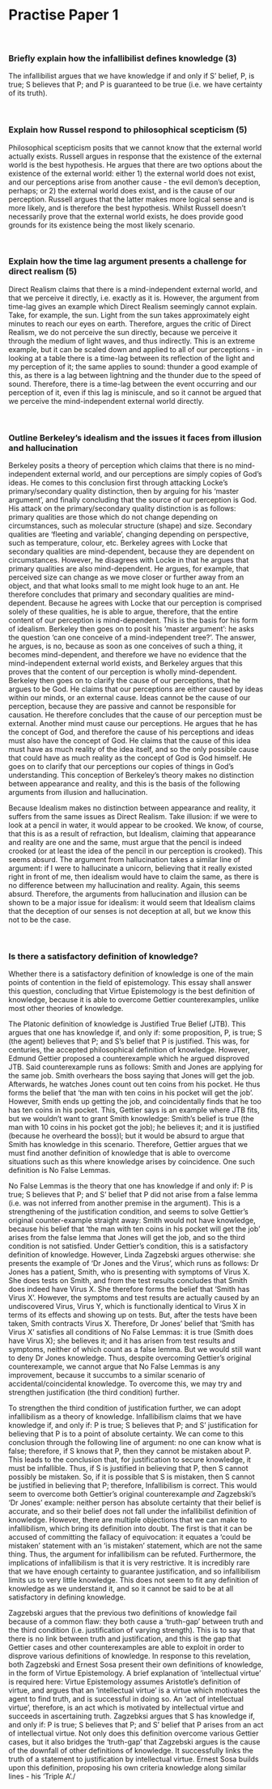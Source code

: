 # Practise Paper 1

</br>

### Briefly explain how the infallibilist defines knowledge (3)

The infallibilist argues that we have knowledge if and only if S’ belief, P, is true; S believes that P; and P is guaranteed to be true (i.e. we have certainty of its truth).

</br>

### Explain how Russel respond to philosophical scepticism (5)

Philosophical scepticism posits that we cannot know that the external world actually exists. Russell argues in response that the existence of the external world is the best hypothesis. He argues that there are two options about the existence of the external world: either 1) the external world does not exist, and our perceptions arise from another cause - the evil demon’s deception, perhaps; or 2) the external world does exist, and is the cause of our perception. Russell argues that the latter makes more logical sense and is more likely, and is therefore the best hypothesis. Whilst Russell doesn’t necessarily prove that the external world exists, he does provide good grounds for its existence being the most likely scenario.

</br>

### Explain how the time lag argument presents a challenge for direct realism (5)

Direct Realism claims that there is a mind-independent external world, and that we perceive it directly, i.e. exactly as it is. However, the argument from time-lag gives an example which Direct Realism seemingly cannot explain. Take, for example, the sun. Light from the sun takes approximately eight minutes to reach our eyes on earth. Therefore, argues the critic of Direct Realism, we do not perceive the sun directly, because we perceive it through the medium of light waves, and thus indirectly. This is an extreme example, but it can be scaled down and applied to all of our perceptions - in looking at a table there is a time-lag between its reflection of the light and my perception of it; the same applies to sound: thunder a good example of this, as there is a lag between lightning and the thunder due to the speed of sound. Therefore, there is a time-lag between the event occurring and our perception of it, even if this lag is miniscule, and so it cannot be argued that we perceive the mind-independent external world directly.

</br>

### Outline Berkeley’s idealism and the issues it faces from illusion and hallucination

Berkeley posits a theory of perception which claims that there is no mind-independent external world, and our perceptions are simply copies of God’s ideas. He comes to this conclusion first through attacking Locke’s primary/secondary quality distinction, then by arguing for his ‘master argument’, and finally concluding that the source of our perception is God. His attack on the primary/secondary quality distinction is as follows: primary qualities are those which do not change depending on circumstances, such as molecular structure (shape) and size. Secondary qualities are ‘fleeting and variable’, changing depending on perspective, such as temperature, colour, etc. Berkeley agrees with Locke that secondary qualities are mind-dependent, because they are dependent on circumstances. However, he disagrees with Locke in that he argues that primary qualities are also mind-dependent. He argues, for example, that perceived size can change as we move closer or further away from an object, and that what looks small to me might look huge to an ant. He therefore concludes that primary and secondary qualities are mind-dependent. Because he agrees with Locke that our perception is comprised solely of these qualities, he is able to argue, therefore, that the entire content of our perception is mind-dependent. This is the basis for his form of idealism. Berkeley then goes on to posit his ‘master argument’: he asks the question ‘can one conceive of a mind-independent tree?’. The answer, he argues, is no, because as soon as one conceives of such a thing, it becomes mind-dependent, and therefore we have no evidence that the mind-independent external world exists, and Berkeley argues that this proves that the content of our perception is wholly mind-dependent. Berkeley then goes on to clarify the cause of our perceptions, that he argues to be God. He claims that our perceptions are either caused by ideas within our minds, or an external cause. Ideas cannot be the cause of our perception, because they are passive and cannot be responsible for causation. He therefore concludes that the cause of our perception must be external. Another mind must cause our perceptions. He argues that he has the concept of God, and therefore the cause of his perceptions and ideas must also have the concept of God. He claims that the cause of this idea must have as much reality of the idea itself, and so the only possible cause that could have as much reality as the concept of God is God himself. He goes on to clarify that our perceptions our copies of things in God’s understanding. This conception of Berkeley’s theory makes no distinction between appearance and reality, and this is the basis of the following arguments from illusion and hallucination.

Because Idealism makes no distinction between appearance and reality, it suffers from the same issues as Direct Realism. Take illusion: if we were to look at a pencil in water, it would appear to be crooked. We know, of course, that this is as a result of refraction, but Idealism, claiming that appearance and reality are one and the same, must argue that the pencil is indeed crooked (or at least the idea of the pencil in our perception is crooked). This seems absurd. The argument from hallucination takes a similar line of argument: if I were to hallucinate a unicorn, believing that it really existed right in front of me, then idealism would have to claim the same, as there is no difference between my hallucination and reality. Again, this seems absurd. Therefore, the arguments from hallucination and illusion can be shown to be a major issue for idealism: it would seem that Idealism claims that the deception of our senses is not deception at all, but we know this not to be the case.

</br>

### Is there a satisfactory definition of knowledge?

Whether there is a satisfactory definition of knowledge is one of the main points of contention in the field of epistemology. This essay shall answer this question, concluding that Virtue Epistemology is the best definition of knowledge, because it is able to overcome Gettier counterexamples, unlike most other theories of knowledge.

The Platonic definition of knowledge is Justified True Belief (JTB). This argues that one has knowledge if, and only if: some proposition, P, is true; S (the agent) believes that P; and S’s belief that P is justified. This was, for centuries, the accepted philosophical definition of knowledge. However, Edmund Gettier proposed a counterexample which he argued disproved JTB. Said counterexample runs as follows: Smith and Jones are applying for the same job. Smith overhears the boss saying that Jones will get the job. Afterwards, he watches Jones count out ten coins from his pocket. He thus forms the belief that ‘the man with ten coins in his pocket will get the job’. However, Smith ends up getting the job, and coincidentally finds that he too has ten coins in his pocket. This, Gettier says is an example where JTB fits, but we wouldn’t want to grant Smith knowledge: Smith’s belief is true (the man with 10 coins in his pocket got the job); he believes it; and it is justified (because he overheard the boss)l; but it would be absurd to argue that Smith has knowledge in this scenario. Therefore, Gettier argues that we must find another definition of knowledge that is able to overcome situations such as this where knowledge arises by coincidence. One such definition is No False Lemmas.

No False Lemmas is the theory that one has knowledge if and only if: P is true; S believes that P; and S’ belief that P did not arise from a false lemma (i.e. was not inferred from another premise in the argument). This is a strengthening of the justification condition, and seems to solve Gettier’s original counter-example straight away: Smith would not have knowledge, because his belief that ‘the man with ten coins in his pocket will get the job’ arises from the false lemma that Jones will get the job, and so the third condition is not satisfied. Under Gettier’s condition, this is a satisfactory definition of knowledge. However, Linda Zagzebski argues otherwise: she presents the example of ‘Dr Jones and the Virus’, which runs as follows: Dr Jones has a patient, Smith, who is presenting with symptoms of Virus X. She does tests on Smith, and from the test results concludes that Smith does indeed have Virus X. She therefore forms the belief that ‘Smith has Virus X’. However, the symptoms and test results are actually caused by an undiscovered Virus, Virus Y, which is functionally identical to Virus X in terms of its effects and showing up on tests. But, after the tests have been taken, Smith contracts Virus X. Therefore, Dr Jones’ belief that ‘Smith has Virus X’ satisfies all conditions of No False Lemmas: it is true (Smith does have Virus X); she believes it; and it has arisen from test results and symptoms, neither of which count as a false lemma. But we would still want to deny Dr Jones knowledge. Thus, despite overcoming Gettier’s original counterexample, we cannot argue that No False Lemmas is any improvement, because it succumbs to a similar scenario of accidental/coincidental knowledge. To overcome this, we may try and strengthen justification (the third condition) further.

To strengthen the third condition of justification further, we can adopt infallibilism as a theory of knowledge. Infallibilism claims that we have knowledge if, and only if: P is true; S believes that P; and S’ justification for believing that P is to a point of absolute certainty. We can come to this conclusion through the following line of argument: no one can know what is false; therefore, if S knows that P, then they cannot be mistaken about P. This leads to the conclusion that, for justification to secure knowledge, it must be infallible. Thus, if S is justified in believing that P, then S cannot possibly be mistaken. So, if it is possible that S is mistaken, then S cannot be justified in believing that P; therefore, Infallibilism is correct. This would seem to overcome both Gettier’s original counterexample *and* Zagzebski’s ‘Dr Jones’ example: neither person has absolute certainty that their belief is accurate, and so their belief does not fall under the infallibilist definition of knowledge. However, there are multiple objections that we can make to infallibilism, which bring its definition into doubt. The first is that it can be accused of committing the fallacy of equivocation: it equates a ‘could be mistaken’ statement with an ‘is mistaken’ statement, which are not the same thing. Thus, the argument for infallibilism can be refuted. Furthermore, the implications of infallibilism is that it is very restrictive. It is incredibly rare that we have enough certainty to guarantee justification, and so infallibilism limits us to very little knowledge. This does not seem to fit any definition of knowledge as we understand it, and so it cannot be said to be at all satisfactory in defining knowledge.

Zagzebski argues that the previous two definitions of knowledge fail because of a common flaw: they both cause a ‘truth-gap’ between truth and the third condition (i.e. justification of varying strength). This is to say that there is no link between truth and justification, and this is the gap that Gettier cases and other counterexamples are able to exploit in order to disprove various definitions of knowledge. In response to this revelation, both Zagzebski and Ernest Sosa present their own definitions of knowledge, in the form of Virtue Epistemology. A brief explanation of ‘intellectual virtue’ is required here: Virtue Epistemology assumes Aristotle’s definition of virtue, and argues that an ‘intellectual virtue’ is a virtue which motivates the agent to find truth, and is successful in doing so. An ‘act of intellectual virtue’, therefore, is an act which is motivated by intellectual virtue and succeeds in ascertaining truth. Zagzebksi argues that S has knowledge if, and only if: P is true; S believes that P; and S’ belief that P arises from an act of intellectual virtue. Not only does this definition overcome various Gettier cases, but it also bridges the ‘truth-gap’ that Zagzebski argues is the cause of the downfall of other definitions of knowledge. It successfully links the truth of a statement to justification by intellectual virtue. Ernest Sosa builds upon this definition, proposing his own criteria knowledge along similar lines - his ‘Triple A’./ 